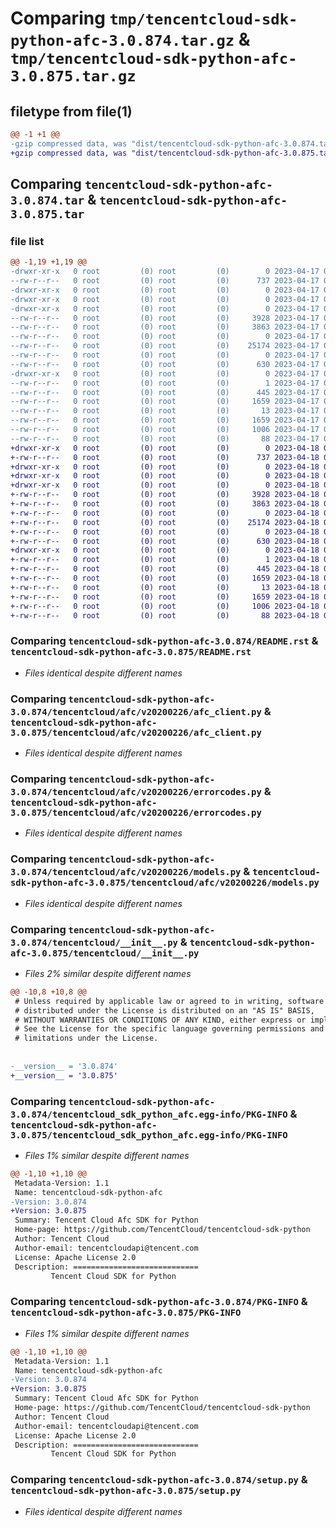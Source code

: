 # Comparing `tmp/tencentcloud-sdk-python-afc-3.0.874.tar.gz` & `tmp/tencentcloud-sdk-python-afc-3.0.875.tar.gz`

## filetype from file(1)

```diff
@@ -1 +1 @@
-gzip compressed data, was "dist/tencentcloud-sdk-python-afc-3.0.874.tar", last modified: Mon Apr 17 00:15:17 2023, max compression
+gzip compressed data, was "dist/tencentcloud-sdk-python-afc-3.0.875.tar", last modified: Tue Apr 18 00:20:04 2023, max compression
```

## Comparing `tencentcloud-sdk-python-afc-3.0.874.tar` & `tencentcloud-sdk-python-afc-3.0.875.tar`

### file list

```diff
@@ -1,19 +1,19 @@
-drwxr-xr-x   0 root         (0) root         (0)        0 2023-04-17 00:15:17.000000 tencentcloud-sdk-python-afc-3.0.874/
--rw-r--r--   0 root         (0) root         (0)      737 2023-04-17 00:15:16.000000 tencentcloud-sdk-python-afc-3.0.874/README.rst
-drwxr-xr-x   0 root         (0) root         (0)        0 2023-04-17 00:15:17.000000 tencentcloud-sdk-python-afc-3.0.874/tencentcloud/
-drwxr-xr-x   0 root         (0) root         (0)        0 2023-04-17 00:15:17.000000 tencentcloud-sdk-python-afc-3.0.874/tencentcloud/afc/
-drwxr-xr-x   0 root         (0) root         (0)        0 2023-04-17 00:15:17.000000 tencentcloud-sdk-python-afc-3.0.874/tencentcloud/afc/v20200226/
--rw-r--r--   0 root         (0) root         (0)     3928 2023-04-17 00:15:16.000000 tencentcloud-sdk-python-afc-3.0.874/tencentcloud/afc/v20200226/afc_client.py
--rw-r--r--   0 root         (0) root         (0)     3863 2023-04-17 00:15:16.000000 tencentcloud-sdk-python-afc-3.0.874/tencentcloud/afc/v20200226/errorcodes.py
--rw-r--r--   0 root         (0) root         (0)        0 2023-04-17 00:15:16.000000 tencentcloud-sdk-python-afc-3.0.874/tencentcloud/afc/v20200226/__init__.py
--rw-r--r--   0 root         (0) root         (0)    25174 2023-04-17 00:15:16.000000 tencentcloud-sdk-python-afc-3.0.874/tencentcloud/afc/v20200226/models.py
--rw-r--r--   0 root         (0) root         (0)        0 2023-04-17 00:15:16.000000 tencentcloud-sdk-python-afc-3.0.874/tencentcloud/afc/__init__.py
--rw-r--r--   0 root         (0) root         (0)      630 2023-04-17 00:15:16.000000 tencentcloud-sdk-python-afc-3.0.874/tencentcloud/__init__.py
-drwxr-xr-x   0 root         (0) root         (0)        0 2023-04-17 00:15:17.000000 tencentcloud-sdk-python-afc-3.0.874/tencentcloud_sdk_python_afc.egg-info/
--rw-r--r--   0 root         (0) root         (0)        1 2023-04-17 00:15:17.000000 tencentcloud-sdk-python-afc-3.0.874/tencentcloud_sdk_python_afc.egg-info/dependency_links.txt
--rw-r--r--   0 root         (0) root         (0)      445 2023-04-17 00:15:17.000000 tencentcloud-sdk-python-afc-3.0.874/tencentcloud_sdk_python_afc.egg-info/SOURCES.txt
--rw-r--r--   0 root         (0) root         (0)     1659 2023-04-17 00:15:17.000000 tencentcloud-sdk-python-afc-3.0.874/tencentcloud_sdk_python_afc.egg-info/PKG-INFO
--rw-r--r--   0 root         (0) root         (0)       13 2023-04-17 00:15:17.000000 tencentcloud-sdk-python-afc-3.0.874/tencentcloud_sdk_python_afc.egg-info/top_level.txt
--rw-r--r--   0 root         (0) root         (0)     1659 2023-04-17 00:15:17.000000 tencentcloud-sdk-python-afc-3.0.874/PKG-INFO
--rw-r--r--   0 root         (0) root         (0)     1006 2023-04-17 00:15:16.000000 tencentcloud-sdk-python-afc-3.0.874/setup.py
--rw-r--r--   0 root         (0) root         (0)       88 2023-04-17 00:15:17.000000 tencentcloud-sdk-python-afc-3.0.874/setup.cfg
+drwxr-xr-x   0 root         (0) root         (0)        0 2023-04-18 00:20:04.000000 tencentcloud-sdk-python-afc-3.0.875/
+-rw-r--r--   0 root         (0) root         (0)      737 2023-04-18 00:20:04.000000 tencentcloud-sdk-python-afc-3.0.875/README.rst
+drwxr-xr-x   0 root         (0) root         (0)        0 2023-04-18 00:20:04.000000 tencentcloud-sdk-python-afc-3.0.875/tencentcloud/
+drwxr-xr-x   0 root         (0) root         (0)        0 2023-04-18 00:20:04.000000 tencentcloud-sdk-python-afc-3.0.875/tencentcloud/afc/
+drwxr-xr-x   0 root         (0) root         (0)        0 2023-04-18 00:20:04.000000 tencentcloud-sdk-python-afc-3.0.875/tencentcloud/afc/v20200226/
+-rw-r--r--   0 root         (0) root         (0)     3928 2023-04-18 00:20:04.000000 tencentcloud-sdk-python-afc-3.0.875/tencentcloud/afc/v20200226/afc_client.py
+-rw-r--r--   0 root         (0) root         (0)     3863 2023-04-18 00:20:04.000000 tencentcloud-sdk-python-afc-3.0.875/tencentcloud/afc/v20200226/errorcodes.py
+-rw-r--r--   0 root         (0) root         (0)        0 2023-04-18 00:20:04.000000 tencentcloud-sdk-python-afc-3.0.875/tencentcloud/afc/v20200226/__init__.py
+-rw-r--r--   0 root         (0) root         (0)    25174 2023-04-18 00:20:04.000000 tencentcloud-sdk-python-afc-3.0.875/tencentcloud/afc/v20200226/models.py
+-rw-r--r--   0 root         (0) root         (0)        0 2023-04-18 00:20:04.000000 tencentcloud-sdk-python-afc-3.0.875/tencentcloud/afc/__init__.py
+-rw-r--r--   0 root         (0) root         (0)      630 2023-04-18 00:20:04.000000 tencentcloud-sdk-python-afc-3.0.875/tencentcloud/__init__.py
+drwxr-xr-x   0 root         (0) root         (0)        0 2023-04-18 00:20:04.000000 tencentcloud-sdk-python-afc-3.0.875/tencentcloud_sdk_python_afc.egg-info/
+-rw-r--r--   0 root         (0) root         (0)        1 2023-04-18 00:20:04.000000 tencentcloud-sdk-python-afc-3.0.875/tencentcloud_sdk_python_afc.egg-info/dependency_links.txt
+-rw-r--r--   0 root         (0) root         (0)      445 2023-04-18 00:20:04.000000 tencentcloud-sdk-python-afc-3.0.875/tencentcloud_sdk_python_afc.egg-info/SOURCES.txt
+-rw-r--r--   0 root         (0) root         (0)     1659 2023-04-18 00:20:04.000000 tencentcloud-sdk-python-afc-3.0.875/tencentcloud_sdk_python_afc.egg-info/PKG-INFO
+-rw-r--r--   0 root         (0) root         (0)       13 2023-04-18 00:20:04.000000 tencentcloud-sdk-python-afc-3.0.875/tencentcloud_sdk_python_afc.egg-info/top_level.txt
+-rw-r--r--   0 root         (0) root         (0)     1659 2023-04-18 00:20:04.000000 tencentcloud-sdk-python-afc-3.0.875/PKG-INFO
+-rw-r--r--   0 root         (0) root         (0)     1006 2023-04-18 00:20:04.000000 tencentcloud-sdk-python-afc-3.0.875/setup.py
+-rw-r--r--   0 root         (0) root         (0)       88 2023-04-18 00:20:04.000000 tencentcloud-sdk-python-afc-3.0.875/setup.cfg
```

### Comparing `tencentcloud-sdk-python-afc-3.0.874/README.rst` & `tencentcloud-sdk-python-afc-3.0.875/README.rst`

 * *Files identical despite different names*

### Comparing `tencentcloud-sdk-python-afc-3.0.874/tencentcloud/afc/v20200226/afc_client.py` & `tencentcloud-sdk-python-afc-3.0.875/tencentcloud/afc/v20200226/afc_client.py`

 * *Files identical despite different names*

### Comparing `tencentcloud-sdk-python-afc-3.0.874/tencentcloud/afc/v20200226/errorcodes.py` & `tencentcloud-sdk-python-afc-3.0.875/tencentcloud/afc/v20200226/errorcodes.py`

 * *Files identical despite different names*

### Comparing `tencentcloud-sdk-python-afc-3.0.874/tencentcloud/afc/v20200226/models.py` & `tencentcloud-sdk-python-afc-3.0.875/tencentcloud/afc/v20200226/models.py`

 * *Files identical despite different names*

### Comparing `tencentcloud-sdk-python-afc-3.0.874/tencentcloud/__init__.py` & `tencentcloud-sdk-python-afc-3.0.875/tencentcloud/__init__.py`

 * *Files 2% similar despite different names*

```diff
@@ -10,8 +10,8 @@
 # Unless required by applicable law or agreed to in writing, software
 # distributed under the License is distributed on an "AS IS" BASIS,
 # WITHOUT WARRANTIES OR CONDITIONS OF ANY KIND, either express or implied.
 # See the License for the specific language governing permissions and
 # limitations under the License.
 
 
-__version__ = '3.0.874'
+__version__ = '3.0.875'
```

### Comparing `tencentcloud-sdk-python-afc-3.0.874/tencentcloud_sdk_python_afc.egg-info/PKG-INFO` & `tencentcloud-sdk-python-afc-3.0.875/tencentcloud_sdk_python_afc.egg-info/PKG-INFO`

 * *Files 1% similar despite different names*

```diff
@@ -1,10 +1,10 @@
 Metadata-Version: 1.1
 Name: tencentcloud-sdk-python-afc
-Version: 3.0.874
+Version: 3.0.875
 Summary: Tencent Cloud Afc SDK for Python
 Home-page: https://github.com/TencentCloud/tencentcloud-sdk-python
 Author: Tencent Cloud
 Author-email: tencentcloudapi@tencent.com
 License: Apache License 2.0
 Description: ============================
         Tencent Cloud SDK for Python
```

### Comparing `tencentcloud-sdk-python-afc-3.0.874/PKG-INFO` & `tencentcloud-sdk-python-afc-3.0.875/PKG-INFO`

 * *Files 1% similar despite different names*

```diff
@@ -1,10 +1,10 @@
 Metadata-Version: 1.1
 Name: tencentcloud-sdk-python-afc
-Version: 3.0.874
+Version: 3.0.875
 Summary: Tencent Cloud Afc SDK for Python
 Home-page: https://github.com/TencentCloud/tencentcloud-sdk-python
 Author: Tencent Cloud
 Author-email: tencentcloudapi@tencent.com
 License: Apache License 2.0
 Description: ============================
         Tencent Cloud SDK for Python
```

### Comparing `tencentcloud-sdk-python-afc-3.0.874/setup.py` & `tencentcloud-sdk-python-afc-3.0.875/setup.py`

 * *Files identical despite different names*

